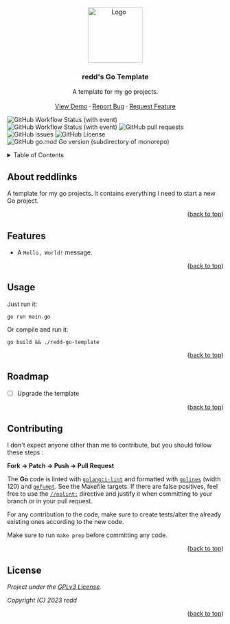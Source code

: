 <!-- Improved compatibility of back to top link: See: https://github.com/othneildrew/Best-README-Template/pull/73 -->
<a name="readme-top"></a>

<!-- PROJECT LOGO -->
<br />
<div align="center">
  <a href="https://github.com/redds-be/redd-go-template">
    <img src="https://go.dev/blog/go-brand/Go-Logo/PNG/Go-Logo_LightBlue.png" alt="Logo" width="128" height="128">
  </a>

<h3 align="center">redd's Go Template</h3>

  <p align="center">
    A template for my go projects.
    <br />
    <br />
    <a href="#">View Demo</a>
    ·
    <a href="https://github.com/redds-be/redd-go-template/issues">Report Bug</a>
    ·
    <a href="https://github.com/redds-be/redd-go-template/issues">Request Feature</a>
  </p>
</div>

<!-- PROJECT SHIELDS -->
![GitHub Workflow Status (with event)](https://img.shields.io/github/actions/workflow/status/redds-be/redd-go-template/golangci-lint.yml?label=Golangci-lint)
![GitHub Workflow Status (with event)](https://img.shields.io/github/actions/workflow/status/redds-be/redd-go-template/gotest.yml?label=Go%20test)
![GitHub pull requests](https://img.shields.io/github/issues-pr/redds-be/redd-go-template)
![GitHub issues](https://img.shields.io/github/issues/redds-be/redd-go-template)
![GitHub License](https://img.shields.io/github/license/redds-be/redd-go-template)
![GitHub go.mod Go version (subdirectory of monorepo)](https://img.shields.io/github/go-mod/go-version/redds-be/redd-go-template)

<!-- TABLE OF CONTENTS -->
<details>
  <summary>Table of Contents</summary>
  <ol>
    <li><a href="#about-the-project">About The Project</a></li>
    <li><a href="#features">Features</a></li>
    <li><a href="#usage">Usage</a></li>
    <li><a href="#roadmap">Roadmap</a></li>
    <li><a href="#contributing">Contributing</a></li>
    <li><a href="#license">License</a></li>
  </ol>
</details>



<!-- ABOUT THE PROJECT -->
## About reddlinks

A template for my go projects. It contains everything I need to start a new Go project.

<p align="right">(<a href="#readme-top">back to top</a>)</p>

## Features

- A `Hello, World!` message.

<p align="right">(<a href="#readme-top">back to top</a>)</p>

<!-- USAGE EXAMPLES -->
## Usage

Just run it:

```console
go run main.go
```

Or compile and run it:

```console
go build && ./redd-go-template
```

<p align="right">(<a href="#readme-top">back to top</a>)</p>

<!-- ROADMAP -->
## Roadmap

- [ ] Upgrade the template

<p align="right">(<a href="#readme-top">back to top</a>)</p>

<!-- CONTRIBUTING -->
## Contributing

I don't expect anyone other than me to contribute, but you should follow these steps :

**Fork -> Patch -> Push -> Pull Request**

The **Go** code is linted with [`golangci-lint`](https://golangci-lint.run) and
formatted with [`golines`](https://github.com/segmentio/golines) (width 120) and
[`gofumpt`](https://github.com/mvdan/gofumpt). See the Makefile targets.
If there are false positives, feel free to use the
[`//nolint:`](https://golangci-lint.run/usage/false-positives/#nolint-directive) directive
and justify it when committing to your branch or in your pull request.

For any contribution to the code, make sure to create tests/alter the already existing ones according to the new code.

Make sure to run `make prep` before committing any code.

<p align="right">(<a href="#readme-top">back to top</a>)</p>

<!-- LICENSE -->
## License

*Project under the [GPLv3 License](https://www.gnu.org/licenses/gpl-3.0.html).*

*Copyright (C) 2023 redd*

<p align="right">(<a href="#readme-top">back to top</a>)</p>
